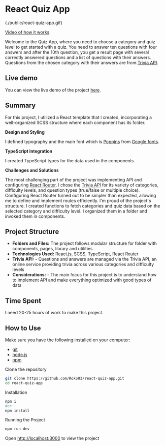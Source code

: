 # React Quiz App

(./public/react-quiz-app.gif)

[Video of how it works](https://drive.google.com/file/d/1enGtmcRHALDfmspq1UC8lOLgw26doECR/view?usp=sharing)

Welcome to the Quiz App, where you need to choose a category and quiz level to get started with a quiz. You need to answer ten questions with four answers and after the 10th question, you get a result page with several correctly answered questions and a list of questions with their answers. Questions from the chosen category with their answers are from [Trivia API](https://opentdb.com/api_config.php). 

## Live demo

You can view the live demo of the project [here](https://react-quiz-app-roko.netlify.app/).

## Summary

For this project, I utilized a React template that I created, incorporating a well-organized SCSS structure where each component has its folder.

**Design and Styling**

I defined typography and the main font which is [Poppins](https://fonts.google.com/specimen/Poppins?query=poppins) from [Google fonts](https://fonts.google.com/).

**TypeScript Integration**

I created TypeScript types for the data used in the components.

**Challenges and Solutions**

The most challenging part of the project was implementing API and configuring [React Router](https://reactrouter.com/en/main). I chose the [Trivia API](https://opentdb.com/api_config.php) for its variety of categories, difficulty levels, and question types (true/false or multiple choice).  Configuring React Router turned out to be simpler than expected, allowing me to define and implement routes efficiently. I'm proud of the project's structure. I created functions to fetch categories and quiz data based on the selected category and difficulty level. I organized them in a folder and invoked them in components.


## Project Structure
- **Folders and Files:** The project follows modular structure for folder with components, pages, library and utilities
- **Technologies Used:** React.js, SCSS, TypeScript, React Router
- **Trivia API:** - Questions and answers are managed via the Trivia API, an online service providing trivia across various categories and difficulty levels
- **Considerations:** - The main focus for this project is to understand how to implement API and make everything optimized with good types of data

## Time Spent

I need 20-25 hours of work to make this project.
## How to Use

Make sure you have the following installed on your computer:

- [git](https://git-scm.com/)
- [node.js](https://nodejs.org/en)
- [npm](https://www.npmjs.com/)

Clone the repository

```bash
git clone https://github.com/Roko03/react-quiz-app.git
cd react-quiz-app
```

Installation

```bash
npm i
#or
npm install
```

Running the Project

```bash
npm run dev
```

Open [http://localhost:3000](http://localhost:3000) to view the project
